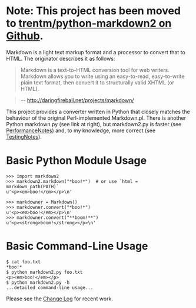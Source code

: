 # Note: This project has been moved to [trentm/python-markdown2 on Github](https://github.com/trentm/python-markdown2). #

Markdown is a light text markup format and a processor to convert that to HTML. The originator describes it as follows:

> Markdown is a text-to-HTML conversion tool for web writers.
> Markdown allows you to write using an easy-to-read,
> easy-to-write plain text format, then convert it to
> structurally valid XHTML (or HTML).

> -- http://daringfireball.net/projects/markdown/

This project provides a converter written in Python that closely matches the behaviour of the original Perl-implemented Markdown.pl. There is another Python markdown.py (see link at right), but markdown2.py is faster (see [PerformanceNotes](PerformanceNotes.md)) and, to my knowledge, more correct (see [TestingNotes](TestingNotes.md)).


# Basic Python Module Usage #

```
>>> import markdown2
>>> markdown2.markdown("*boo!*")  # or use `html = markdown_path(PATH)`
u'<p><em>boo!</em></p>\n'

>>> markdowner = Markdown()
>>> markdowner.convert("*boo!*")
u'<p><em>boo!</em></p>\n'
>>> markdowner.convert("**boom!**")
u'<p><strong>boom!</strong></p>\n'
```


# Basic Command-Line Usage #

```
$ cat foo.txt
*boo!*
$ python markdown2.py foo.txt
<p><em>boo!</em></p>
$ python markdown2.py -h
...detailed command-line usage...
```


Please see the [Change Log](http://code.google.com/p/python-markdown2/source/browse/trunk/CHANGES.txt) for recent work.